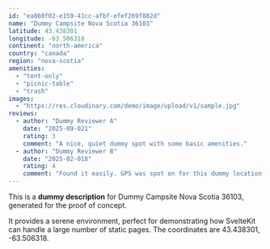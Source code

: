 ```yaml
---
id: "ea860f02-e159-41cc-afbf-efef269f882d"
name: "Dummy Campsite Nova Scotia 36103"
latitude: 43.438301
longitude: -63.506318
continent: "north-america"
country: "canada"
region: "nova-scotia"
amenities:
  - "tent-only"
  - "picnic-table"
  - "trash"
images:
  - "https://res.cloudinary.com/demo/image/upload/v1/sample.jpg"
reviews:
  - author: "Dummy Reviewer A"
    date: "2025-09-021"
    rating: 3
    comment: "A nice, quiet dummy spot with some basic amenities."
  - author: "Dummy Reviewer B"
    date: "2025-02-018"
    rating: 4
    comment: "Found it easily. GPS was spot on for this dummy location."
---
```


This is a **dummy description** for Dummy Campsite Nova Scotia 36103, generated for the proof of concept.

It provides a serene environment, perfect for demonstrating how SvelteKit can handle a large number of static pages. The coordinates are 43.438301, -63.506318.
